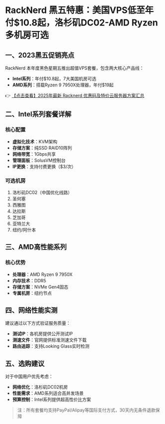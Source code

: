 # RackNerd 黑五特惠：美国VPS低至年付$10.8起，洛杉矶DC02-AMD Ryzen多机房可选

## 一、2023黑五促销亮点
RackNerd 本年度黑色星期五推出超值VPS套餐，包含两大核心产品线：
- **Intel系列**：年付$10.8起，7大美国机房可选
- **AMD系列**：搭载Ryzen 9 7950X处理器，年付$19起

👉 [【点击查看】2025年最新 Racknerd 优惠码及特价云服务器方案汇总](https://bit.ly/Rack_Nerd)

## 二、Intel系列套餐详解
### 核心配置
- **虚拟化技术**：KVM架构
- **存储方案**：纯SSD RAID10阵列
- **网络带宽**：1Gbps共享
- **管理面板**：SolusVM控制台
- **IP更换**：支持付费更换（$3/次）

### 可选机房
1. 洛杉矶DC02（中国优化线路）
2. 圣何塞
3. 西雅图
4. 达拉斯
5. 芝加哥  
6. 亚特兰大
7. 纽约/阿什本

## 三、AMD高性能系列
### 核心优势
- **处理器**：AMD Ryzen 9 7950X
- **内存技术**：DDR5
- **存储方案**：NVMe Gen4固态
- **专属机房**：纽约节点

## 四、网络性能实测
建议通过以下方式验证服务质量：
- **测试IP**：各机房提供公开测试IP
- **测速文件**：官网提供标准测速文件下载
- **路由追踪**：支持Looking Glass实时检测

## 五、选购建议
对于中国用户优先考虑：
- **网络优化**：洛杉矶DC02机房
- **性能需求**：AMD系列适合高并发场景
- **预算控制**：Intel系列提供超高性价比方案

> 注：所有套餐均支持PayPal/Alipay等国际支付方式，30天内无条件退款保障